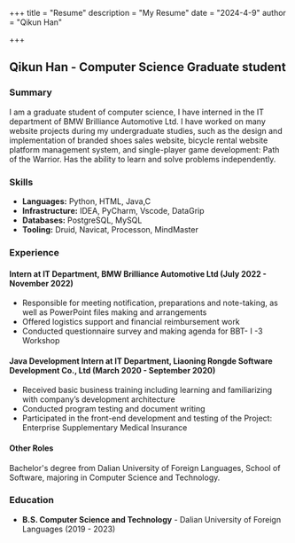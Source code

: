 +++
title = "Resume"
description = "My Resume"
date = "2024-4-9"
author = "Qikun Han"

+++

## Qikun Han - Computer Science Graduate student


### Summary
I am a graduate student of computer science, I have interned in the IT department of BMW Brilliance Automotive Ltd. I have worked on many website projects during my undergraduate studies, such as the design and implementation of branded shoes sales website, bicycle rental website platform management system, and single-player game development: Path of the Warrior. Has the ability to learn and solve problems independently.

### Skills
- **Languages:** Python, HTML, Java,C
- **Infrastructure:** IDEA, PyCharm, Vscode, DataGrip
- **Databases:** PostgreSQL, MySQL
- **Tooling:** Druid, Navicat, Processon, MindMaster

### Experience

#### Intern at IT Department, BMW Brilliance Automotive Ltd (July 2022 - November 2022)
- Responsible for meeting notification, preparations and note-taking, as well as PowerPoint files making and arrangements 
- Offered logistics support and financial reimbursement work 
- Conducted questionnaire survey and making agenda for BBT- I -3 Workshop

#### Java Development Intern at IT Department, Liaoning Rongde Software Development Co., Ltd (March 2020 - September 2020)
- Received basic business training including learning and familiarizing with company’s development architecture 
- Conducted program testing and document writing  
- Participated in the front-end development and testing of the Project: Enterprise Supplementary Medical Insurance

#### Other Roles
Bachelor's degree from Dalian University of Foreign Languages, School of Software, majoring in Computer Science and Technology.

### Education
- **B.S. Computer Science and Technology** - Dalian University of Foreign Languages (2019 - 2023)
